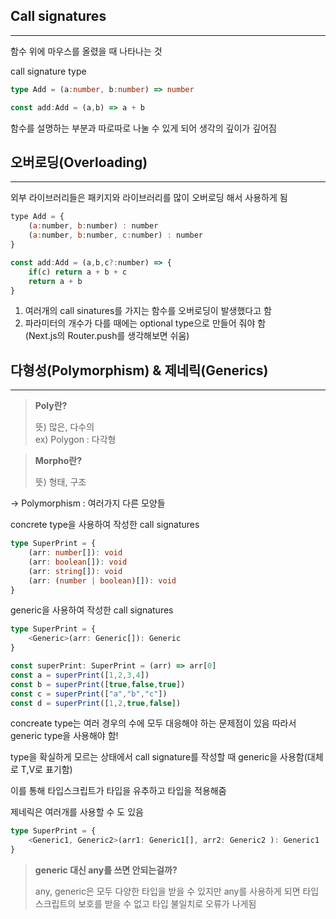 ## Call signatures
---
함수 위에 마우스를 올렸을 때 나타나는 것

call signature type
```TypeScript
type Add = (a:number, b:number) => number

const add:Add = (a,b) => a + b
```

함수를 설명하는 부분과 따로따로 나눌 수 있게 되어 생각의 깊이가 깊어짐

## 오버로딩(Overloading)
---
외부 라이브러리들은 패키지와 라이브러리를 많이 오버로딩 해서 사용하게 됨

```JavaScript
type Add = {
	(a:number, b:number) : number
	(a:number, b:number, c:number) : number
}

const add:Add = (a,b,c?:number) => {
	if(c) return a + b + c
	return a + b
}
```

1. 여러개의 call sinatures를 가지는 함수를 오버로딩이 발생했다고 함
2. 파라미터의 개수가 다를 때에는 optional type으로 만들어 줘야 함  
    (Next.js의 Router.push를 생각해보면 쉬움)  

## 다형성(Polymorphism) & 제네릭(Generics)
---

> **Poly란?**  
>   
> 뜻) 많은, 다수의  
> ex) Polygon : 다각형  

> **Morpho란?**  
>   
> 뜻) 형태, 구조

→ Polymorphism : 여러가지 다른 모양들

concrete type을 사용하여 작성한 call signatures
```TypeScript
type SuperPrint = {
	(arr: number[]): void
	(arr: boolean[]): void
	(arr: string[]): void
	(arr: (number | boolean)[]): void
}
```

generic을 사용하여 작성한 call signatures

```TypeScript
type SuperPrint = {
	<Generic>(arr: Generic[]): Generic
}
```

```TypeScript
const superPrint: SuperPrint = (arr) => arr[0]
const a = superPrint([1,2,3,4])
const b = superPrint([true,false,true])
const c = superPrint(["a","b","c"])
const d = superPrint([1,2,true,false])
```

concreate type는 여러 경우의 수에 모두 대응해야 하는 문제점이 있음 따라서 generic type을 사용해야 함!

type을 확실하게 모르는 상태에서 call signature를 작성할 때 generic을 사용함(대체로 T,V로 표기함)

이를 통해 타입스크립트가 타입을 유추하고 타입을 적용해줌

제네릭은 여러개를 사용할 수 도 있음
```TypeScript
type SuperPrint = {
	<Generic1, Generic2>(arr1: Generic1[], arr2: Generic2 ): Generic1
}
```

> **generic 대신 any를 쓰면 안되는걸까?**  
>   
> any, generic은 모두 다양한 타입을 받을 수 있지만 any를 사용하게 되면 타입스크립트의 보호를 받을 수 없고 타입 불일치로 오류가 나게됨